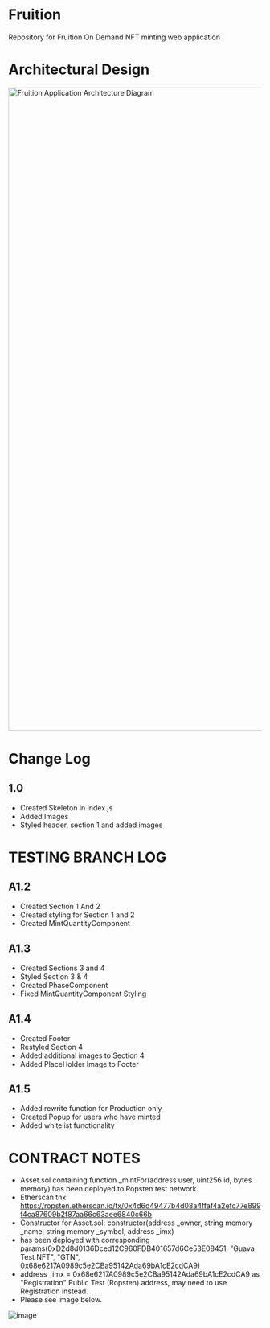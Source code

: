 # Fruition
Repository for Fruition On Demand NFT minting web application

# Architectural Design
<img width="1280" alt="Fruition Application Architecture Diagram" src="https://user-images.githubusercontent.com/11862392/152111644-e616ac40-e120-43d3-92e4-69916e57edb1.png">

# Change Log

## 1.0
* Created Skeleton in index.js
* Added Images
* Styled header, section 1 and added images

# TESTING BRANCH LOG

## A1.2
* Created Section 1 And 2
* Created styling for Section 1 and 2
* Created MintQuantityComponent

## A1.3
* Created Sections 3 and 4
* Styled Section 3 & 4
* Created PhaseComponent
* Fixed MintQuantityComponent Styling

## A1.4
* Created Footer
* Restyled Section 4
* Added additional images to Section 4
* Added PlaceHolder Image to Footer

##  A1.5
* Added rewrite function for Production only
* Created Popup for users who have minted
* Added whitelist functionality

# CONTRACT NOTES

* Asset.sol containing function _mintFor(address user, uint256 id, bytes memory) has been deployed to Ropsten test network.
*   Etherscan tnx: https://ropsten.etherscan.io/tx/0x4d6d49477b4d08a4ffaf4a2efc77e899f4ca87609b2f87aa66c63aee6840c66b
* Constructor for Asset.sol: constructor(address _owner, string memory _name, string memory _symbol, address _imx)
*   has been deployed with corresponding params(0xD2d8d0136Dced12C960FDB401657d6Ce53E08451, "Guava Test NFT", "GTN", 0x68e6217A0989c5e2CBa95142Ada69bA1cE2cdCA9)
*   address _imx = 0x68e6217A0989c5e2CBa95142Ada69bA1cE2cdCA9 as "Registration" Public Test (Ropsten) address, may need to use Registration instead.
* Please see image below.

![image](https://user-images.githubusercontent.com/11862392/152404844-254d5e6e-79a0-4dc0-b738-0520179130b7.png)
